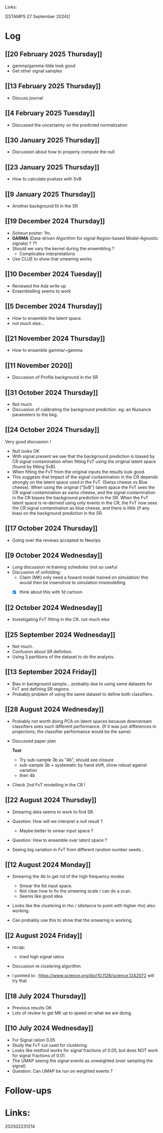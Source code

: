 
Links: 

[[STAMPS 27 September 2024]]


# Log

## [[20 February 2025 Thursday]]
- gamma/gamma-tilde look good
- Get other signal samples

## [[13 February 2025 Thursday]]
- Discuss journal 

## [[4 February 2025 Tuesday]]
- Discussed the uncertainty on the predicted normalization

## [[30 January 2025 Thursday]]
- Discussion about how to properly compute the null

## [[23 January 2025 Thursday]]
- How to calculate pvalues with SvB 

## [[9 January 2025 Thursday]]
- Another background fit in the SR

## [[19 December 2024 Thursday]]
- Soheun poster: 1hr, 
- **DARMA** (Data-driven Algorithm for signal Region-based Model-Agnostic signals) ? ??
- Should we vary the kernel during the ensembling ?
	- Complicates interpretations
- Use CLUE to show that smearing works 

## [[10 December 2024 Tuesday]]
- Reviewed the Ada write up
- Ensemblelling seems to work

## [[5 December 2024 Thursday]]
- How to ensemble the latent space.
- not much else...

## [[21 November 2024 Thursday]]
- How to ensamble gamma/~gamma

## [[11 November 2020]]
- Discussion of Profile background in the SR

## [[31 October 2024 Thursday]]
- Not much 
- Discussion of calibrating the background prediction. eg: an Nuisance parameters to the bkg.

## [[24 October 2024 Thursday]]
Very good discussion ! 
- Null looks OK 
- With signal present we see that the background prediction is biased by CR signal contamination when fitting FvT using the original latent space (found by fitting SvB).
- When fitting the FvT from the original inputs the results look good.
- This suggests that impact of the signal contamination in the CR depends strongly on the latent space used in the FvT. (Swiss cheese vs Blue cheese).  When using the original ("SvB") latent space the FvT sees the CR signal contamination as swiss cheese, and the signal contamination in the CR biases the background prediction in the SR. When the FvT latent space is re-derived using only events in the CR,  the FvT now sees the CR signal contamination as blue cheese, and there is little (if any bias) on the background prediction in the SR.

## [[17 October 2024 Thursday]]
- Going over the reviews accepted to Neurips 

## [[9 October 2024 Wednesday]]
- Long discussion re:training schedules (not so useful
- Discussion of unfolding:  
	- Claim (MK) only need a foward model trained on simulation/ this would then be insensitvie to simulation mismodelling
	- [x] think about this with 1d cartoon


## [[2 October 2024 Wednesday]]
- Investigating FvT fitting in the CR.  not much else

## [[25 September 2024 Wednesday]]
- Not much. 
- Confusion about SR defintion. 
- Using 3 partitions of the dataset to do the analysis. 

## [[13 September 2024 Friday]]
- Bias in background sample... probably due to using same datasets for FvT and defining SR regions
- Probably problem of using the same dataset to define both classifiers.

## [[28 August 2024 Wednesday]]
- Probably not worth doing PCA on latent spaces because downstream classifiers sees such different performance. (If it was just differences in projections, the classifier performance would be the same)

- Discussed paper plan

	**Test**
	- Try sub-sample 3b as "4b", should see closure
	- sub-sample 3b + systematic by hand shift,  show robust against variation 
	- then 4b

- Check 2nd FvT modelling in the CR !


## [[22 August 2024 Thursday]]
- Smearing data seems to work to find SR. 

- Question: How will we interpret a null result ? 
	- Maybe better to smear input space ?

- Question: How to ensemble over latent space ? 

- Seeing big variation in FvT from different random number seeds...

## [[12 August 2024 Monday]]
- Smearing the 4b to get rid of the high frequency modes
	- Smear the 6d input space.
	- Not clear how to fix the smearing scale / can do a scan.
	- Seems like good idea

- Looks like the clustering in rho / (distance to point with higher rho) also working

- Can probably use this to show that the smearing is working.


## [[2 August 2024 Friday]]
- recap: 
	- tried high signal ratios

- Discussion re clustering algorithm. 

- I pointed to :
	https://www.science.org/doi/10.1126/science.1242072
	will try that


## [[18 July 2024 Thursday]]
- Previous results OK 
- Lots of review to get MK up to speed on what we are doing. 

## [[10 July 2024 Wednesday]]
- For Signal ration 0.05
- Study the FvT cut used for clustering.
- Looks like method works for signal fractions of 0.05, but does NOT work for signal fractions of 0.01.
- The UMAP seeing the signal events as unweighted (over sampling the signal)
- Question: Can UMAP be run on weighted events ? 

# Follow-ups



# Links: 



202502231214
